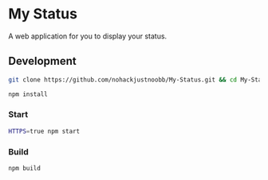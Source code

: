 # My Status

A web application for you to display your status.

## Development

```bash
git clone https://github.com/nohackjustnoobb/My-Status.git && cd My-Status
```

```bash
npm install
```

### Start

```bash
HTTPS=true npm start
```

### Build

```bash
npm build
```
